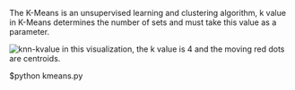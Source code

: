 The K-Means is an unsupervised learning and clustering algorithm, k value in K-Means determines the number of sets and must take this value as a parameter.

![knn-kvalue](https://miro.medium.com/max/480/1*4mMckJCPtQNUy7hm8gCLkg.gif)
in this visualization, the k value is 4 and the moving red dots are centroids.

$python kmeans.py
